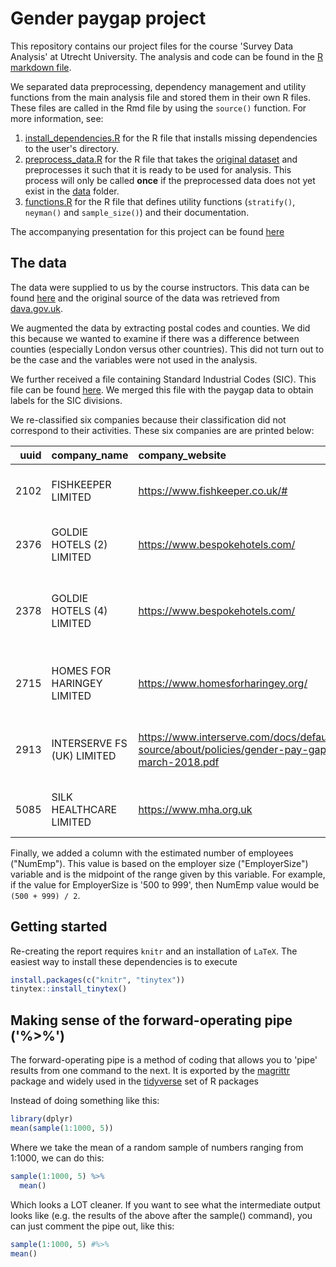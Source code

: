 # Gender paygap project

This repository contains our project files for the course 'Survey Data Analysis' at Utrecht University. The analysis and code can be found in the [R markdown file](https://github.com/JasperHG90/SDA/blob/master/report_SDA_GPG.Rmd). 

We separated data preprocessing, dependency management and utility functions from the main analysis file and stored them in their own R files. These files are called in the Rmd file by using the `source()` function. For more information, see:

1. [install_dependencies.R](https://github.com/JasperHG90/SDA/blob/master/R/utilities/install_dependencies.R) for the R file that installs missing dependencies to the user's directory.
2. [preprocess_data.R](https://github.com/JasperHG90/SDA/blob/master/R/utilities/preprocess_data.R) for the R file that takes the [original dataset](https://github.com/JasperHG90/SDA/blob/master/data/gender_pay_gap.Rds) and preprocesses it such that it is ready to be used for analysis. This process will only be called **once** if the preprocessed data does not yet exist in the [data](https://github.com/JasperHG90/SDA/tree/master/data) folder.
3. [functions.R](https://github.com/JasperHG90/SDA/blob/master/R/utilities/functions.R) for the R file that defines utility functions (`stratify()`, `neyman()` and `sample_size()`) and their documentation.

The accompanying presentation for this project can be found [here](https://docs.google.com/presentation/d/13akRqr7Rc_xBN7ihqFFdrieKUvlg8HwmQgiHGjH_pWU/edit?usp=sharing)

## The data

The data were supplied to us by the course instructors. This data can be found [here](https://github.com/JasperHG90/SDA/blob/master/data/gender_pay_gap.Rds) and the original source of the data was retrieved from [dava.gov.uk](https://data.gov.uk/dataset/54219db1-dd98-49d9-a383-a5978bb0aeb9/gender-pay-gap). 

We augmented the data by extracting postal codes and counties. We did this because we wanted to examine if there was a difference between counties (especially London versus other countries). This did not turn out to be the case and the variables were not used in the analysis.

We further received a file containing Standard Industrial Codes (SIC). This file can be found [here](https://github.com/JasperHG90/SDA/blob/master/data/sicCodes.Rds). We merged this file with the paygap data to obtain labels for the SIC divisions.

We re-classified six companies because their classification did not correspond to their activities. These six companies are are printed below:

| uuid|company_name               |company_website                                                                             |sic_division_before_recoding                            |sic_division_after_recoding                                          |reason                                                         |
|----:|:--------------------------|:-------------------------------------------------------------------------------------------|:-------------------------------------------------------|:--------------------------------------------------------------------|:--------------------------------------------------------------|
| 2102|FISHKEEPER LIMITED         |https://www.fishkeeper.co.uk/#                                                              |ACTIVITIES OF EXTRATERRITORIAL ORGANISATIONS AND BODIES |WHOLESALE AND RETAIL TRADE; REPAIR OF MOTOR VEHICLES AND MOTORCYCLES |Retail of aquariums                                            |
| 2376|GOLDIE HOTELS (2) LIMITED  |https://www.bespokehotels.com/                                                              |ACTIVITIES OF EXTRATERRITORIAL ORGANISATIONS AND BODIES |ACCOMMODATION AND FOOD SERVICE ACTIVITIES                            |This is a hotel                                                |
| 2378|GOLDIE HOTELS (4) LIMITED  |https://www.bespokehotels.com/                                                              |ACTIVITIES OF EXTRATERRITORIAL ORGANISATIONS AND BODIES |ACCOMMODATION AND FOOD SERVICE ACTIVITIES                            |This is a hotel (same company as above but different building) |
| 2715|HOMES FOR HARINGEY LIMITED |https://www.homesforharingey.org/                                                           |ACTIVITIES OF HOUSEHOLDS AS EMPLOYERS                   |REAL ESTATE ACTIVITIES                                               |According to website, they manage real estate                  |
| 2913|INTERSERVE FS (UK) LIMITED |https://www.interserve.com/docs/default-source/about/policies/gender-pay-gap-march-2018.pdf |ACTIVITIES OF HOUSEHOLDS AS EMPLOYERS                   |CONSTRUCTION                                                         |Construction company according to the URL provided             |
| 5085|SILK HEALTHCARE LIMITED    |https://www.mha.org.uk                                                                      |ACTIVITIES OF HOUSEHOLDS AS EMPLOYERS                   |HUMAN HEALTH AND SOCIAL WORK ACTIVITIES                              |Healthcare company according to the URL                        |

Finally, we added a column with the estimated number of employees ("NumEmp"). This value is based on the employer size ("EmployerSize") variable and is the midpoint of the range given by this variable. For example, if the value for EmployerSize is '500 to 999', then NumEmp value would be `(500 + 999) / 2`.

## Getting started



Re-creating the report requires `knitr` and an installation of `LaTeX`. The easiest way to install these dependencies is to execute

```r
install.packages(c("knitr", "tinytex"))
tinytex::install_tinytex()
```

## Making sense of the forward-operating pipe ('%>%')

The forward-operating pipe is a method of coding that allows you to 'pipe' results from one command to the next. It is exported by the [magrittr](https://cran.r-project.org/web/packages/magrittr/vignettes/magrittr.html) package and widely used in the [tidyverse](https://www.tidyverse.org/) set of R packages

Instead of doing something like this:

```r
library(dplyr)
mean(sample(1:1000, 5))
```

Where we take the mean of a random sample of numbers ranging from 1:1000, we can do this:

```r
sample(1:1000, 5) %>% 
  mean()
```

Which looks a LOT cleaner.  If you want to see what the intermediate output looks like (e.g. the results of the above after the sample() command), you can just comment the pipe out, like this:

```r
sample(1:1000, 5) #%>%
mean()

```

